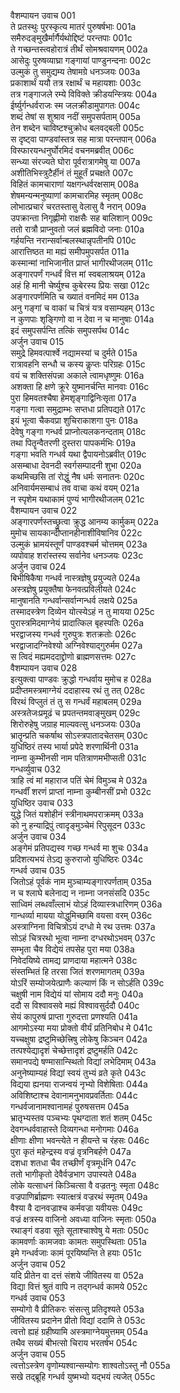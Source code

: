 वैशम्पायन उवाच	001    
ते प्रतस्थुः पुरस्कृत्य मातरं पुरुषर्षभाः	001a  
समैरुदङ्मुखैर्मार्गैर्यथोद्दिष्टं परन्तपाः	001c  
ते गच्छन्तस्त्वहोरात्रं तीर्थं सोमश्रवायणम्	002a  
आसेदुः पुरुषव्याघ्रा गङ्गायां पाण्डुनन्दनाः	002c  
उल्मुकं तु समुद्यम्य तेषामग्रे धनञ्जयः	003a  
प्रकाशार्थं ययौ तत्र रक्षार्थं च महायशाः	003c  
तत्र गङ्गाजले रम्ये विविक्ते क्रीडयन्स्त्रियः	004a  
ईर्ष्युर्गन्धर्वराजः स्म जलक्रीडामुपागतः	004c  
शब्दं तेषां स शुश्राव नदीं समुपसर्पताम्	005a  
तेन शब्देन चाविष्टश्चुक्रोध बलवद्बली	005c  
स दृष्ट्वा पाण्डवांस्तत्र सह मात्रा परन्तपान्	006a  
विस्फारयन्धनुर्घोरमिदं वचनमब्रवीत्	006c  
सन्ध्या संरज्यते घोरा पूर्वरात्रागमेषु या	007a  
अशीतिभिस्त्रुटैर्हीनं तं मुहूर्तं प्रचक्षते	007c  
विहितं कामचाराणां यक्षगन्धर्वरक्षसाम्	008a  
शेषमन्यन्मनुष्याणां कामचारमिह स्मृतम्	008c  
लोभात्प्रचारं चरतस्तासु वेलासु वै नरान्	009a  
उपक्रान्ता निगृह्णीमो राक्षसैः सह बालिशान्	009c  
ततो रात्रौ प्राप्नुवतो जलं ब्रह्मविदो जनाः	010a  
गर्हयन्ति नरान्सर्वान्बलस्थान्नृपतीनपि	010c  
आरात्तिष्ठत मा मह्यं समीपमुपसर्पत	011a  
कस्मान्मां नाभिजानीत प्राप्तं भागीरथीजलम्	011c  
अङ्गारपर्णं गन्धर्वं वित्त मां स्वबलाश्रयम्	012a  
अहं हि मानी चेर्ष्युश्च कुबेरस्य प्रियः सखा	012c  
अङ्गारपर्णमिति च ख्यातं वनमिदं मम	013a  
अनु गङ्गां च वाकां च चित्रं यत्र वसाम्यहम्	013c  
न कुणपाः शृङ्गिणो वा न देवा न च मानुषाः	014a  
इदं समुपसर्पन्ति तत्किं समुपसर्पथ	014c  
अर्जुन उवाच	015  
समुद्रे हिमवत्पार्श्वे नद्यामस्यां च दुर्मते	015a  
रात्रावहनि सन्धौ च कस्य कॢप्तः परिग्रहः	015c  
वयं च शक्तिसंपन्ना अकाले त्वामधृष्णुमः	016a  
अशक्ता हि क्षणे क्रूरे युष्मानर्चन्ति मानवाः	016c  
पुरा हिमवतश्चैषा हेमशृङ्गाद्विनिःसृता	017a  
गङ्गा गत्वा समुद्राम्भः सप्तधा प्रतिपद्यते	017c  
इयं भूत्वा चैकवप्रा शुचिराकाशगा पुनः	018a  
देवेषु गङ्गा गन्धर्व प्राप्नोत्यलकनन्दताम्	018c  
तथा पितॄन्वैतरणी दुस्तरा पापकर्मभिः	019a  
गङ्गा भवति गन्धर्व यथा द्वैपायनोऽब्रवीत्	019c  
असम्बाधा देवनदी स्वर्गसम्पादनी शुभा	020a  
कथमिच्छसि तां रोद्धुं नैष धर्मः सनातनः	020c  
अनिवार्यमसम्बाधं तव वाचा कथं वयम्	021a  
न स्पृशेम यथाकामं पुण्यं भागीरथीजलम्	021c  
वैशम्पायन उवाच	022  
अङ्गारपर्णस्तच्छ्रुत्वा क्रुद्ध आनम्य कार्मुकम्	022a  
मुमोच सायकान्दीप्तानहीनाशीविषानिव	022c  
उल्मुकं भ्रामयंस्तूर्णं पाण्डवश्चर्म चोत्तमम्	023a  
व्यपोवाह शरांस्तस्य सर्वानेव धनञ्जयः	023c  
अर्जुन उवाच	024  
बिभीषिकैषा गन्धर्व नास्त्रज्ञेषु प्रयुज्यते	024a  
अस्त्रज्ञेषु प्रयुक्तैषा फेनवत्प्रविलीयते	024c  
मानुषानति गन्धर्वान्सर्वान्गन्धर्व लक्षये	025a  
तस्मादस्त्रेण दिव्येन योत्स्येऽहं न तु मायया	025c  
पुरास्त्रमिदमाग्नेयं प्रादात्किल बृहस्पतिः	026a  
भरद्वाजस्य गन्धर्व गुरुपुत्रः शतक्रतोः	026c  
भरद्वाजादग्निवेश्यो अग्निवेश्याद्गुरुर्मम	027a  
स त्विदं मह्यमददाद्द्रोणो ब्राह्मणसत्तमः	027c  
वैशम्पायन उवाच	028  
इत्युक्त्वा पाण्डवः क्रुद्धो गन्धर्वाय मुमोच ह	028a  
प्रदीप्तमस्त्रमाग्नेयं ददाहास्य रथं तु तत्	028c  
विरथं विप्लुतं तं तु स गन्धर्वं महाबलम्	029a  
अस्त्रतेजःप्रमूढं च प्रपतन्तमवाङ्मुखम्	029c  
शिरोरुहेषु जग्राह माल्यवत्सु धनञ्जयः	030a  
भ्रातॄन्प्रति चकर्षाथ सोऽस्त्रपातादचेतसम्	030c  
युधिष्ठिरं तस्य भार्या प्रपेदे शरणार्थिनी	031a  
नाम्ना कुम्भीनसी नाम पतित्राणमभीप्सती	031c  
गन्धर्व्युवाच	032  
त्राहि त्वं मां महाराज पतिं चेमं विमुञ्च मे	032a  
गन्धर्वीं शरणं प्राप्तां नाम्ना कुम्बीनसीं प्रभो	032c  
युधिष्ठिर उवाच	033  
युद्धे जितं यशोहीनं स्त्रीनाथमपराक्रमम्	033a  
को नु हन्याद्रिपुं त्वादृङ्मुञ्चेमं रिपुसूदन	033c  
अर्जुन उवाच	034  
अङ्गेमं प्रतिपद्यस्व गच्छ गन्धर्व मा शुचः	034a  
प्रदिशत्यभयं तेऽद्य कुरुराजो युधिष्ठिरः	034c  
गन्धर्व उवाच	035  
जितोऽहं पूर्वकं नाम मुञ्चाम्यङ्गारपर्णताम्	035a  
न च श्लाघे बलेनाद्य न नाम्ना जनसंसदि	035c  
साध्विमं लब्धवाँल्लाभं योऽहं दिव्यास्त्रधारिणम्	036a  
गान्धर्व्या मायया योद्धुमिच्छामि वयसा वरम्	036c  
अस्त्राग्निना विचित्रोऽयं दग्धो मे रथ उत्तमः	037a  
सोऽहं चित्ररथो भूत्वा नाम्ना दग्धरथोऽभवम्	037c  
सम्भृता चैव विद्येयं तपसेह पुरा मया	038a  
निवेदयिष्ये तामद्य प्राणदाया महात्मने	038c  
संस्तम्भितं हि तरसा जितं शरणमागतम्	039a  
योऽरिं सम्योजयेत्प्राणैः कल्याणं किं न सोऽर्हति	039c  
चक्षुषी नाम विद्येयं यां सोमाय ददौ मनुः	040a  
ददौ स विश्वावसवे मह्यं विश्वावसुर्ददौ	040c  
सेयं कापुरुषं प्राप्ता गुरुदत्ता प्रणश्यति	041a  
आगमोऽस्या मया प्रोक्तो वीर्यं प्रतिनिबोध मे	041c  
यच्चक्षुषा द्रष्टुमिच्छेत्त्रिषु लोकेषु किञ्चन	042a  
तत्पश्येद्यादृशं चेच्छेत्तादृशं द्रष्टुमर्हति	042c  
समानपद्ये षण्मासान्स्थितो विद्यां लभेदिमाम्	043a  
अनुनेष्याम्यहं विद्यां स्वयं तुभ्यं व्रते कृते	043c  
विद्यया ह्यनया राजन्वयं नृभ्यो विशेषिताः	044a  
अविशिष्टाश्च देवानामनुभावप्रवर्तिताः	044c  
गन्धर्वजानामश्वानामहं पुरुषसत्तम	045a  
भ्रातृभ्यस्तव पञ्चभ्यः पृथग्दाता शतं शतम्	045c  
देवगन्धर्ववाहास्ते दिव्यगन्धा मनोगमाः	046a  
क्षीणाः क्षीणा भवन्त्येते न हीयन्ते च रंहसः	046c  
पुरा कृतं महेन्द्रस्य वज्रं वृत्रनिबर्हणे	047a  
दशधा शतधा चैव तच्छीर्णं वृत्रमूर्धनि	047c  
ततो भागीकृतो देवैर्वज्रभाग उपास्यते	048a  
लोके यत्साधनं किञ्चित्सा वै वज्रतनुः स्मृता	048c  
वज्रपाणिर्ब्राह्मणः स्यात्क्षत्रं वज्ररथं स्मृतम्	049a  
वैश्या वै दानवज्राश्च कर्मवज्रा यवीयसः	049c  
वज्रं क्षत्रस्य वाजिनो अवध्या वाजिनः स्मृताः	050a  
रथाङ्गं वडवा सूते सूताश्चाश्वेषु ये मताः	050c  
कामवर्णाः कामजवाः कामतः समुपस्थिताः	051a  
इमे गन्धर्वजाः कामं पूरयिष्यन्ति ते हयाः	051c  
अर्जुन उवाच	052  
यदि प्रीतेन वा दत्तं संशये जीवितस्य वा	052a  
विद्या वित्तं श्रुतं वापि न तद्गन्धर्व कामये	052c  
गन्धर्व उवाच	053  
सम्योगो वै प्रीतिकरः संसत्सु प्रतिदृश्यते	053a  
जीवितस्य प्रदानेन प्रीतो विद्यां ददामि ते	053c  
त्वत्तो ह्यहं ग्रहीष्यामि अस्त्रमाग्नेयमुत्तमम्	054a  
तथैव सख्यं बीभत्सो चिराय भरतर्षभ	054c  
अर्जुन उवाच	055  
त्वत्तोऽस्त्रेण वृणोम्यश्वान्सम्योगः शाश्वतोऽस्तु नौ	055a  
सखे तद्ब्रूहि गन्धर्व युष्मभ्यो यद्भयं त्यजेत्	055c  
